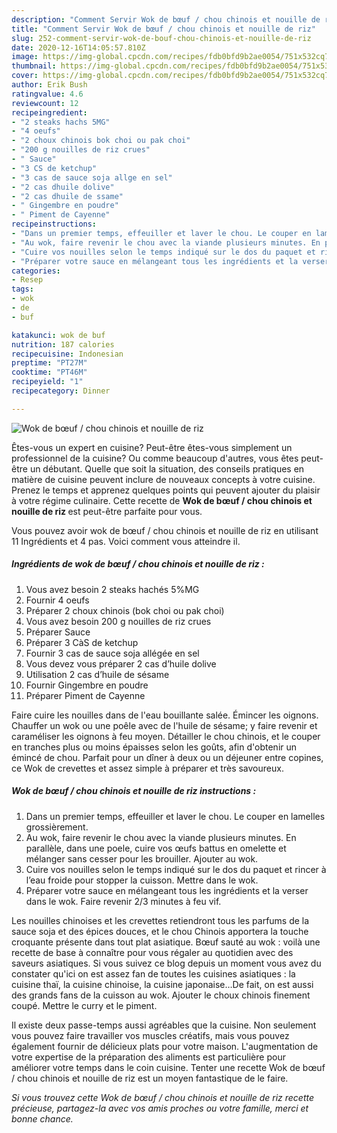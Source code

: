 ```yaml
---
description: "Comment Servir Wok de bœuf / chou chinois et nouille de riz"
title: "Comment Servir Wok de bœuf / chou chinois et nouille de riz"
slug: 252-comment-servir-wok-de-bouf-chou-chinois-et-nouille-de-riz
date: 2020-12-16T14:05:57.810Z
image: https://img-global.cpcdn.com/recipes/fdb0bfd9b2ae0054/751x532cq70/wok-de-boeuf-chou-chinois-et-nouille-de-riz-photo-principale-de-la-recette.jpg
thumbnail: https://img-global.cpcdn.com/recipes/fdb0bfd9b2ae0054/751x532cq70/wok-de-boeuf-chou-chinois-et-nouille-de-riz-photo-principale-de-la-recette.jpg
cover: https://img-global.cpcdn.com/recipes/fdb0bfd9b2ae0054/751x532cq70/wok-de-boeuf-chou-chinois-et-nouille-de-riz-photo-principale-de-la-recette.jpg
author: Erik Bush
ratingvalue: 4.6
reviewcount: 12
recipeingredient:
- "2 steaks hachs 5MG"
- "4 oeufs"
- "2 choux chinois bok choi ou pak choi"
- "200 g nouilles de riz crues"
- " Sauce"
- "3 CS de ketchup"
- "3 cas de sauce soja allge en sel"
- "2 cas dhuile dolive"
- "2 cas dhuile de ssame"
- " Gingembre en poudre"
- " Piment de Cayenne"
recipeinstructions:
- "Dans un premier temps, effeuiller et laver le chou. Le couper en lamelles grossièrement."
- "Au wok, faire revenir le chou avec la viande plusieurs minutes. En parallèle, dans une poele, cuire vos œufs battus en omelette et mélanger sans cesser pour les brouiller. Ajouter au wok."
- "Cuire vos nouilles selon le temps indiqué sur le dos du paquet et rincer à l’eau froide pour stopper la cuisson. Mettre dans le wok."
- "Préparer votre sauce en mélangeant tous les ingrédients et la verser dans le wok. Faire revenir 2/3 minutes à feu vif."
categories:
- Resep
tags:
- wok
- de
- buf

katakunci: wok de buf 
nutrition: 187 calories
recipecuisine: Indonesian
preptime: "PT27M"
cooktime: "PT46M"
recipeyield: "1"
recipecategory: Dinner

---
```



![Wok de bœuf / chou chinois et nouille de riz](https://img-global.cpcdn.com/recipes/fdb0bfd9b2ae0054/751x532cq70/wok-de-boeuf-chou-chinois-et-nouille-de-riz-photo-principale-de-la-recette.jpg)

Êtes-vous un expert en cuisine? Peut-être êtes-vous simplement un professionnel de la cuisine? Ou comme beaucoup d'autres, vous êtes peut-être un débutant. Quelle que soit la situation, des conseils pratiques en matière de cuisine peuvent inclure de nouveaux concepts à votre cuisine. Prenez le temps et apprenez quelques points qui peuvent ajouter du plaisir à votre régime culinaire. Cette recette de <strong> Wok de bœuf / chou chinois et nouille de riz </strong> est peut-être parfaite pour vous.

<!--inarticleads1-->

Vous pouvez avoir wok de bœuf / chou chinois et nouille de riz en utilisant 11 Ingrédients et 4 pas. Voici comment vous atteindre il.

##### Ingrédients de wok de bœuf / chou chinois et nouille de riz :

1. Vous avez besoin 2 steaks hachés 5%MG
1. Fournir 4 oeufs
1. Préparer 2 choux chinois (bok choi ou pak choi)
1. Vous avez besoin 200 g nouilles de riz crues
1. Préparer  Sauce
1. Préparer 3 CàS de ketchup
1. Fournir 3 cas de sauce soja allégée en sel
1. Vous devez vous préparer 2 cas d’huile dolive
1. Utilisation 2 cas d’huile de sésame
1. Fournir  Gingembre en poudre
1. Préparer  Piment de Cayenne


Faire cuire les nouilles dans de l&#39;eau bouillante salée. Émincer les oignons. Chauffer un wok ou une poêle avec de l&#39;huile de sésame; y faire revenir et caraméliser les oignons à feu moyen. Détailler le chou chinois, et le couper en tranches plus ou moins épaisses selon les goûts, afin d&#39;obtenir un émincé de chou. Parfait pour un dîner à deux ou un déjeuner entre copines, ce Wok de crevettes et assez simple à préparer et très savoureux. 

<!--inarticleads2-->

##### Wok de bœuf / chou chinois et nouille de riz instructions :

1. Dans un premier temps, effeuiller et laver le chou. Le couper en lamelles grossièrement.
1. Au wok, faire revenir le chou avec la viande plusieurs minutes. En parallèle, dans une poele, cuire vos œufs battus en omelette et mélanger sans cesser pour les brouiller. Ajouter au wok.
1. Cuire vos nouilles selon le temps indiqué sur le dos du paquet et rincer à l’eau froide pour stopper la cuisson. Mettre dans le wok.
1. Préparer votre sauce en mélangeant tous les ingrédients et la verser dans le wok. Faire revenir 2/3 minutes à feu vif.


Les nouilles chinoises et les crevettes retiendront tous les parfums de la sauce soja et des épices douces, et le chou Chinois apportera la touche croquante présente dans tout plat asiatique. Bœuf sauté au wok : voilà une recette de base à connaître pour vous régaler au quotidien avec des saveurs asiatiques. Si vous suivez ce blog depuis un moment vous avez du constater qu&#39;ici on est assez fan de toutes les cuisines asiatiques : la cuisine thaï, la cuisine chinoise, la cuisine japonaise…De fait, on est aussi des grands fans de la cuisson au wok. Ajouter le choux chinois finement coupé. Mettre le curry et le piment. 

<!--inarticleads1-->

<p>
Il existe deux passe-temps aussi agréables que la cuisine. Non seulement vous pouvez faire travailler vos muscles créatifs, mais vous pouvez également fournir de délicieux plats pour votre maison. L'augmentation de votre expertise de la préparation des aliments est particulière pour améliorer votre temps dans le coin cuisine. Tenter une recette Wok de bœuf / chou chinois et nouille de riz est un moyen fantastique de le faire.
</p>

<p>
<i>Si vous trouvez cette Wok de bœuf / chou chinois et nouille de riz recette précieuse, partagez-la avec vos amis proches ou votre famille, merci et bonne chance.</i>
</p>
